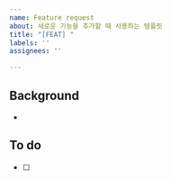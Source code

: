 ```yaml
---
name: Feature request
about: 새로운 기능을 추가할 때 사용하는 템플릿
title: "[FEAT] "
labels: ''
assignees: ''

---
```


## Background
-

## To do
- [ ]
